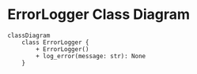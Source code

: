 # ErrorLogger Class Diagram

```mermaid
classDiagram
    class ErrorLogger {
        + ErrorLogger()
        + log_error(message: str): None
    }
```
